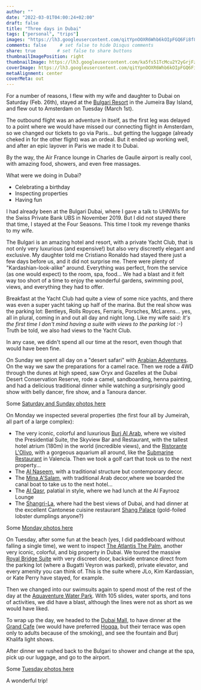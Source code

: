 ```yaml
---
author: ""
date: "2022-03-01T04:00:24+02:00"
draft: false
title: "Three days in Dubai"
tags: ["personal", "trips"]
images: "https://lh3.googleusercontent.com/qitYpnOOXR6Whb6kOIpFGQ6Fi8f8faEJZ59aW5LTPbF2LFH7EzTD7jbyURthaunSfqdzDavbJQpbLuIY-c6RsV3jA7crjYfVSDPtCEZzZHqWbGe5ZJHDsnb5vCMs04TYoUdHLJl0gdk=w2400"
comments: false     # set false to hide Disqus comments
share: true        # set false to share buttons
thumbnailImagePosition: right
thumbnailImage: https://lh3.googleusercontent.com/ka5fs51TcMcu2Y2yGrjFzFUcsf3V0pnP8l0thsSVGzs9HyAWkvGCS42esmFaggyJwpi6OTXN96B-DP9sntHjQmwoFD8C7pVvVVSqkA8_tEk9ApgjA1Vx4GsqaE_A5tYmBUo0RoOqELE=w2400
coverImage: https://lh3.googleusercontent.com/qitYpnOOXR6Whb6kOIpFGQ6Fi8f8faEJZ59aW5LTPbF2LFH7EzTD7jbyURthaunSfqdzDavbJQpbLuIY-c6RsV3jA7crjYfVSDPtCEZzZHqWbGe5ZJHDsnb5vCMs04TYoUdHLJl0gdk=w2400
metaAlignment: center
coverMeta: out
---
```


For a number of reasons, I flew with my wife and daughter to Dubai on Saturday (Feb. 26th), stayed at the [Bulgari Resort](https://www.bulgarihotels.com/en_US/dubai) in the Jumeira Bay Island, and flew out to Amsterdam on Tuesday (March 1st).

<!--more-->

The outbound flight was an adventure in itself, as the first leg was delayed to a point where we would have missed our connecting flight in Amsterdam, so we changed our tickets to go via Paris... but getting the luggage (already cheked in for the other flight) was an ordeal. But it ended up working well, and after an epic layover in Paris we made it to Dubai.

By the way, the Air France lounge in Charles de Gaulle airport is really cool, with amazing food, showers, and even free massages.

What were we doing in Dubai?

* Celebrating a birthday
* Inspecting properties
* Having fun

I had already been at the Bulgari Dubai, where I gave a talk to UHNWIs for the Swiss Private Bank UBS in November 2019. But I did not stayed there that time, I stayed at the Four Seasons. This time I took my revenge thanks to my wife.

The Bulgari is an amazing hotel and resort, with a private Yacht Club, that is not only very luxurious (and expensive!) but also very discreetly elegant and exclusive. My daughter told me Cristiano Ronaldo had stayed there just a few days before us, and it did not surprise me. There were plenty of "Kardashian-look-alike" around. Everything was perfect, from the service (as one would expect) to the room, spa, food... We had a blast and it felt way too short of a time to enjoy the wonderful gardens, swimming pool, views, and everything they had to offer.

Breakfast at the Yacht Club had quite a view of some nice yachts, and there was even a super yacht taking up half of the marina. But the real show was the parking lot: Bentleys, Rolls Royces, Ferraris, Porsches, McLarens... yes, all in plural, coming in and out all day and night long. Like my wife said: *It's the first time I don't mind having a suite with views to the parking lot* :-) Truth be told, we also had views to the Yacht Club.

In any case, we didn't spend all our time at the resort, even though that would have been fine.

On Sunday we spent all day on a "desert safari" with [Arabian Adventures](https://www.arabian-adventures.com/ae/english). On the way we saw the preparations for a camel race. Then we rode a 4WD through the dunes at high speed, saw Oryx and Gazelles at the Dubai Desert Conservation Reserve, rode a camel, sandboarding, henna painting, and had a delicious traditional dinner while watching a surprisingly good show with belly dancer, fire show, and a Tanoura dancer.

Some [Saturday and Sunday photos here](https://photos.app.goo.gl/MhkAV5FVrqCkUmaM8)

On Monday we inspected several properties (the first four all by Jumeirah, all part of a large complex):

* The very iconic, colorful and luxurious [Burj Al Arab](https://www.jumeirah.com/en/Stay/Dubai/Burj-Al-Arab-Jumeirah), where we visited the Presidential Suite, the Skyview Bar and Restaurant, with the tallest hotel atrium (180m) in the world (incredible views), and the [Ristorante L'Olivo](https://www.jumeirah.com/it/dine/dubai/burj-al-arab-al-mahara), with a gorgeous aquarium all around, like the [Submarine Restaurant](https://www.oceanografic.org/restaurante-submarino/) in Valencia. Then we took a golf cart that took us to the next property...
* The [Al Naseem](https://www.jumeirah.com/en/stay/dubai/jumeirah-al-naseem), with a traditional structure but contemporary decor.
* The [Mina A'Salam](https://www.jumeirah.com/en/stay/dubai/jumeirah-mina-a-salam), with traditional Arab decor,where we boarded the canal boat to take us to the next hotel...
* The [Al Qasr](https://www.jumeirah.com/en/stay/dubai/jumeirah-al-qasr), palatial in style, where we had lunch at the Al Fayrooz Lounge
* The [Shangri-La](https://www.shangri-la.com/dubai/shangrila/), where had the best views of Dubai, and had dinner at the excellent Cantonese cuisine restaurant [Shang Palace](http://www.shangri-la.com/dubai/shangrila/dining/restaurants/shang-palace/) (gold-foiled lobster dumplings anyone?)

Some [Monday photos here](https://photos.app.goo.gl/v8SvwuztHKsjZpux6)

On Tuesday, after some fun at the beach (yes, I did paddleboard without falling a single time), we went to inspect [The Atlantis The Palm](https://www.atlantis.com/dubai/atlantis-the-palm), another very iconic, colorful, and big property in Dubai. We toured the massive [Royal Bridge Suite](https://www.atlantis.com/dubai/rooms-and-suites/signature-suites/royal-bridge-suite) with very discreet door, backside entrance direct from the parking lot (where a Bugatti Veyron was parked), private elevator, and every amenity you can think of. This is the suite where JLo, Kim Kardassian, or Kate Perry have stayed, for example.

Then we changed into our swimsuits again to spend most of the rest of the day at the [Aquaventure Water Park](https://www.atlantis.com/dubai/atlantis-aquaventure/aquaventure-waterpark). With 105 slides, water sports, and tons of activities, we did have a blast, although the lines were not as short as we would have liked.

To wrap up the day, we headed to the [Dubai Mall](https://thedubaimall.com/), to have dinner at the [Grand Cafe](https://grandcafe.ae/) (we would have preferred [Hoqqa](https://huqqa.com/uae/), but their terrace was open only to adults because of the smoking), and see the fountain and Burj Khalifa light shows.

After dinner we rushed back to the Bulgari to shower and change at the spa, pick up our luggage, and go to the airport.

Some [Tuesday photos here](https://photos.app.goo.gl/YvhPgFzFVcaLyNGc8)

A wonderful trip!
